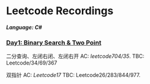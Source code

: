 # Leetcode Recordings
***Language: C#***
### [Day1: Binary Search & Two Point](./Day1_Arrays01) 
二分查询、左闭右闭、左闭右开 AC: *leetcode704/35*. TBC: Leetcode/34/69/367

双指针 AC: *Leetcode17* TBC: Leetcode26/283/844/977.
